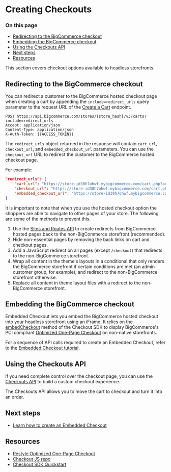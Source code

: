 # Creating Checkouts

<div class="otp" id="no-index">

### On this page
- [Redirecting to the BigCommerce checkout](#redirecting-to-the-BigCommerce-checkout)
- [Embedding the BigCommerce checkout](#embedding-the-BigCommerce-checkout)
- [Using the Checkouts API](#using-the-checkouts-api)
- [Next steps](#next-steps)
- [Resources](#resources)

</div>

This section covers checkout options available to headless storefronts.

## Redirecting to the BigCommerce checkout

You can redirect a customer to the BigCommerce hosted checkout page when creating a cart by appending the `include=redirect_urls` query parameter to the request URL of the [Create a Cart](https://developer.bigcommerce.com/api-reference/store-management/carts/cart/createacart) endpoint.

```http
POST https://api.bigcommerce.com/stores/{store_hash}/v3/carts?include=redirect_urls
Accept: application/json
Content-Type: application/json
X-Auth-Token: {{ACCESS_TOKEN}}
```

The `redirect_urls` object returned in the response will contain `cart_url`, `checkout_url`, and `embedded_checkout_url` parameters. You can use the `checkout_url` URL to redirect the customer to the BigCommerce hosted checkout page.

For example:

```json
"redirect_urls": {
    "cart_url": "https://store-id30h7ohwf.mybigcommerce.com/cart.php?action=load&id=1687e279-6813-44a8-aee7-1cbe4c01297c&token=cb6d14d60b724cd844b3f21ccaaaa69d66f3fdb327baea08dfb176c15e0dcc4f",
    "checkout_url": "https://store-id30h7ohwf.mybigcommerce.com/cart.php?action=loadInCheckout&id=1687e279-6813-44a8-aee7-1cbe4c01297c&token=cb6d14d60b724cd844b3f21ccaaaa69d66f3fdb327baea08dfb176c15e0dcc4f",
    "embedded_checkout_url": "https://store-id30h7ohwf.mybigcommerce.com/cart.php?embedded=1&action=loadInCheckout&id=1687e279-6813-44a8-aee7-1cbe4c01297c&token=cb6d14d60b724cd844b3f21ccaaaa69d66f3fdb327baea08dfb176c15e0dcc4f"
}
```

It is important to note that when you use the hosted checkout option the shoppers are able to navigate to other pages of your store. The following are some of the methods to prevent this.

1. Use the [Sites and Routes API](https://developer.bigcommerce.com/api-reference/store-management/sites) to create redirects from BigCommerce hosted pages back to the non-BigCommerce storefront (recommended).
2. Hide non-essential pages by removing the back links on cart and checkout pages.
3. Add a JavaScript redirect on all pages (except `/checkout`) that redirects to the non-BigCommerce storefront.
4. Wrap all content in the theme's layouts in a conditional that only renders the BigCommerce storefront if certain conditions are met (an admin customer group, for example), and redirect to the non-BigCommerce storefront otherwise.
5. Replace all content in theme layout files with a redirect to the non-BigCommerce storefront.

## Embedding the BigCommerce checkout

Embedded Checkout lets you embed the BigCommerce hosted checkout into your headless storefront using an iFrame. It relies on the [embedCheckout](https://github.com/bigcommerce/checkout-sdk-js/blob/master/docs/README.md#embedcheckout) method of the Checkout SDK to display BigCommerce's PCI compliant [Optimized One-Page Checkout](https://support.bigcommerce.com/s/article/Optimized-Single-Page-Checkout?language=en_US) on non-native storefronts. 

For a sequence of API calls required to create an Embedded Checkout, refer to the [Embedded Checkout tutorial](https://developer.bigcommerce.com/api-docs/storefronts/embedded-checkout/embedded-checkout-tutorial). 

## Using the Checkouts API

If you need complete control over the checkout page, you can use the [Checkouts API](https://developer.bigcommerce.com/api-reference/store-management/checkouts) to build a custom checkout experience. 

The Checkouts API allows you to move the cart to checkout and turn it into an order.

## Next steps

- [Learn how to create an Embedded Checkout](https://developer.bigcommerce.com/api-docs/storefronts/embedded-checkout/embedded-checkout-tutorial)

## Resources

- [Restyle Optimized One-Page Checkout](https://developer.bigcommerce.com/stencil-docs/customizing-checkout/optimized-one-page-checkout)
- [Checkout JS repo](https://github.com/bigcommerce/checkout-js)
- [Checkout SDK Quickstart](https://developer.bigcommerce.com/stencil-docs/customizing-checkout/checkout-sdk-quickstart)